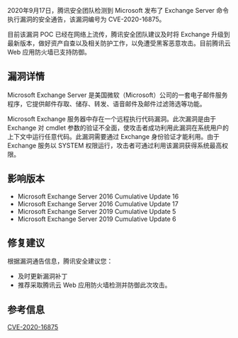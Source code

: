 2020年9月17日，腾讯安全团队检测到 Microsoft 发布了 Exchange Server 命令执行漏洞的安全通告，该漏洞编号为 CVE-2020-16875。

目前该漏洞 POC 已经在网络上流传，腾讯安全团队建议及时将 Exchange 升级到最新版本，做好资产自查以及相关防护工作，以免遭受黑客恶意攻击。目前腾讯云 Web 应用防火墙已支持防御。 

## 漏洞详情
Microsoft Exchange Server 是美国微软（Microsoft）公司的一套电子邮件服务程序，它提供邮件存取、储存、转发、语音邮件及邮件过滤筛选等功能。

Microsoft Exchange 服务器中存在一个远程执行代码漏洞。此次漏洞是由于 Exchange 对 cmdlet 参数的验证不全面，使攻击者成功利用此漏洞在系统用户的上下文中运行任意代码。此漏洞需要通过 Exchange 身份验证才能利用。由于 Exchange 服务以 SYSTEM 权限运行，攻击者可通过利用该漏洞获得系统最高权限。


## 影响版本
- Microsoft Exchange Server 2016 Cumulative Update 16
- Microsoft Exchange Server 2016 Cumulative Update 17
- Microsoft Exchange Server 2019 Cumulative Update 5
- Microsoft Exchange Server 2019 Cumulative Update 6

## 修复建议
根据漏洞通告信息，腾讯安全建议您：
- 及时更新漏洞补丁
- 推荐采取腾讯云 Web 应用防火墙检测并防御此次攻击。

## 参考信息
[CVE-2020-16875](https://portal.msrc.microsoft.com/en-US/security-guidance/advisory/CVE-2020-16875) 

